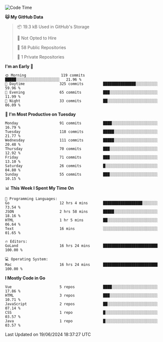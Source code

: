 <!--START_SECTION:waka-->
![Code Time](http://img.shields.io/badge/Code%20Time-1%2C144%20hrs%2053%20mins-blue)

**🐱 My GitHub Data** 

> 📦 19.3 kB Used in GitHub's Storage 
 > 
> 🚫 Not Opted to Hire
 > 
> 📜 58 Public Repositories 
 > 
> 🔑 1 Private Repositories 
 > 
**I'm an Early 🐤** 

```text
🌞 Morning                119 commits         █████░░░░░░░░░░░░░░░░░░░░   21.96 % 
🌆 Daytime                325 commits         ███████████████░░░░░░░░░░   59.96 % 
🌃 Evening                65 commits          ███░░░░░░░░░░░░░░░░░░░░░░   11.99 % 
🌙 Night                  33 commits          ██░░░░░░░░░░░░░░░░░░░░░░░   06.09 % 
```
📅 **I'm Most Productive on Tuesday** 

```text
Monday                   91 commits          ████░░░░░░░░░░░░░░░░░░░░░   16.79 % 
Tuesday                  118 commits         █████░░░░░░░░░░░░░░░░░░░░   21.77 % 
Wednesday                111 commits         █████░░░░░░░░░░░░░░░░░░░░   20.48 % 
Thursday                 70 commits          ███░░░░░░░░░░░░░░░░░░░░░░   12.92 % 
Friday                   71 commits          ███░░░░░░░░░░░░░░░░░░░░░░   13.10 % 
Saturday                 26 commits          █░░░░░░░░░░░░░░░░░░░░░░░░   04.80 % 
Sunday                   55 commits          ███░░░░░░░░░░░░░░░░░░░░░░   10.15 % 
```


📊 **This Week I Spent My Time On** 

```text
💬 Programming Languages: 
Go                       12 hrs 4 mins       ██████████████████░░░░░░░   73.54 % 
JSON                     2 hrs 58 mins       █████░░░░░░░░░░░░░░░░░░░░   18.16 % 
HTML                     1 hr 5 mins         ██░░░░░░░░░░░░░░░░░░░░░░░   06.64 % 
Text                     16 mins             ░░░░░░░░░░░░░░░░░░░░░░░░░   01.65 % 

🔥 Editors: 
GoLand                   16 hrs 24 mins      █████████████████████████   100.00 % 

💻 Operating System: 
Mac                      16 hrs 24 mins      █████████████████████████   100.00 % 
```

**I Mostly Code in Go** 

```text
Vue                      5 repos             ████░░░░░░░░░░░░░░░░░░░░░   17.86 % 
HTML                     3 repos             ███░░░░░░░░░░░░░░░░░░░░░░   10.71 % 
JavaScript               2 repos             ██░░░░░░░░░░░░░░░░░░░░░░░   07.14 % 
CSS                      1 repo              █░░░░░░░░░░░░░░░░░░░░░░░░   03.57 % 
Java                     1 repo              █░░░░░░░░░░░░░░░░░░░░░░░░   03.57 % 
```




 Last Updated on 19/06/2024 18:37:27 UTC
<!--END_SECTION:waka-->
